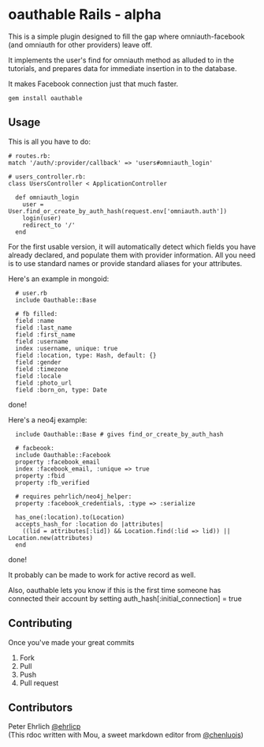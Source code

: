 # oauthable Rails - alpha

This is a simple plugin designed to fill the gap where omniauth-facebook (and omniauth for other providers) leave off.

It implements the user's find for omniauth method as alluded to in the tutorials, and prepares data for immediate insertion in to the database.

It makes Facebook connection just that much faster.


    gem install oauthable


## Usage

This is all you have to do:

    # routes.rb:
    match '/auth/:provider/callback' => 'users#omniauth_login'

    # users_controller.rb:
    class UsersController < ApplicationController
    
      def omniauth_login
        user = User.find_or_create_by_auth_hash(request.env['omniauth.auth'])
        login(user)
        redirect_to '/'
      end

For the first usable version, it will automatically detect which fields you have already declared, and populate them with provider information.  All you need is to use standard names or provide standard aliases for your attributes.

Here's an example in mongoid:

      # user.rb
	  include Oauthable::Base
	
	  # fb filled:
	  field :name
	  field :last_name 
	  field :first_name
	  field :username 
	  index :username, unique: true
	  field :location, type: Hash, default: {}
	  field :gender
	  field :timezone
	  field :locale
	  field :photo_url
	  field :born_on, type: Date 

done!

Here's a neo4j example:

	  include Oauthable::Base # gives find_or_create_by_auth_hash
	
	  # facbeook:
	  include Oauthable::Facebook
	  property :facebook_email
	  index :facebook_email, :unique => true
	  property :fbid
	  property :fb_verified

	  # requires pehrlich/neo4j_helper:
	  property :facebook_credentials, :type => :serialize

	  has_one(:location).to(Location)
	  accepts_hash_for :location do |attributes|
	    ((lid = attributes[:lid]) && Location.find(:lid => lid)) || Location.new(attributes)
	  end

done!


It probably can be made to work for active record as well.


Also, oauthable lets you know if this is the first time someone has connected their account by setting
auth_hash[:initial_connection] = true


## Contributing


Once you've made your great commits

1. Fork
1. Pull
1. Push
1. Pull request



## Contributors

Peter Ehrlich [@ehrlicp](http://www.twitter.com/ehrlicp)
<br/>
(This rdoc written with Mou, a sweet markdown editor from [@chenluois](http://twitter.com/chenluois))

